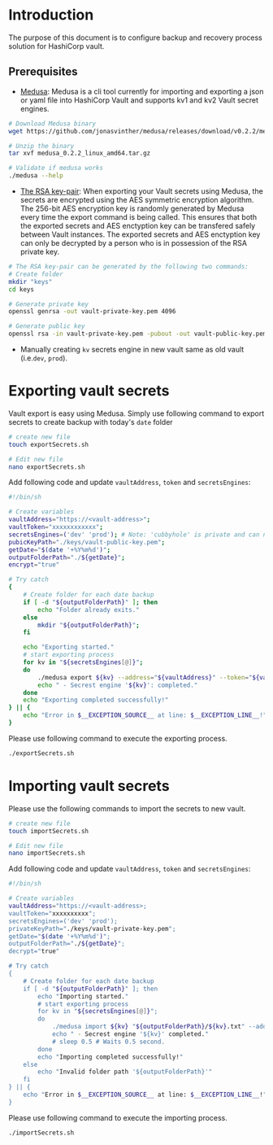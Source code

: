 
# Introduction
The purpose of this document is to configure backup and recovery process solution for HashiCorp vault.

## Prerequisites
* [Medusa](https://github.com/jonasvinther/medusa): Medusa is a cli tool currently for importing and exporting a json or yaml file into HashiCorp Vault and supports kv1 and kv2 Vault secret engines.
```bash
# Download Medusa binary
wget https://github.com/jonasvinther/medusa/releases/download/v0.2.2/medusa_0.2.2_linux_amd64.tar.gz

# Unzip the binary
tar xvf medusa_0.2.2_linux_amd64.tar.gz

# Validate if medusa works
./medusa --help
```
* [The RSA key-pair](https://en.wikipedia.org/wiki/RSA_(cryptosystem)): When exporting your Vault secrets using Medusa, the secrets are encrypted using the AES symmetric encryption algorithm. The 256-bit AES encryption key is randomly generated by Medusa every time the export command is being called. This ensures that both the exported secrets and AES enctyption key can be transfered safely between Vault instances.
The exported secrets and AES enctyption key can only be decrypted by a person who is in possession of the RSA private key.
```bash
# The RSA key-pair can be generated by the following two commands:
# Create folder
mkdir "keys"
cd keys

# Generate private key
openssl genrsa -out vault-private-key.pem 4096

# Generate public key
openssl rsa -in vault-private-key.pem -pubout -out vault-public-key.pem
```
* Manually creating `kv` secrets engine in new vault same as old vault (i.e.`dev`, `prod`).


# Exporting vault secrets
Vault export is easy using Medusa. Simply use following command to export secrets to create backup with today's `date` folder
```bash
# create new file
touch exportSecrets.sh

# Edit new file
nano exportSecrets.sh
```
Add following code and update `vaultAddress`, `token` and `secretsEngines`:
```bash
#!/bin/sh

# Create variables
vaultAddress="https://<vault-address>";
vaultToken="xxxxxxxxxxxx";
secretsEngines=('dev' 'prod'); # Note: 'cubbyhole' is private and can not be exported
pubicKeyPath="./keys/vault-public-key.pem";
getDate="$(date '+%Y%m%d')";
outputFolderPath="./${getDate}";
encrypt="true"

# Try catch
{ 
    # Create folder for each date backup
    if [ -d "${outputFolderPath}" ]; then
        echo "Folder already exits."
    else
        mkdir "${outputFolderPath}";
    fi

    echo "Exporting started."
    # start exporting process
    for kv in "${secretsEngines[@]}";
    do
        ./medusa export ${kv} --address="${vaultAddress}" --token="${vaultToken}" --insecure --encrypt="${encrypt}" --public-key="${pubicKeyPath}" --output="${outputFolderPath}/${kv}.txt"
        echo " - Secrest engine '${kv}': completed."
    done
    echo "Exporting completed successfully!"
} || {
    echo "Error in $__EXCEPTION_SOURCE__ at line: $__EXCEPTION_LINE__!"
}
```
Please use following command to execute the exporting process.
```bash
./exportSecrets.sh
```

# Importing vault secrets
Please use the following commands to import the secrets to new vault.
```bash
# create new file
touch importSecrets.sh

# Edit new file
nano importSecrets.sh
```
Add following code and update `vaultAddress`, `token` and `secretsEngines`:
```bash
#!/bin/sh

# Create variables
vaultAddress="https://<vault-address>;
vaultToken="xxxxxxxxxx";
secretsEngines=('dev' 'prod');
privateKeyPath="./keys/vault-private-key.pem";
getDate="$(date '+%Y%m%d')";
outputFolderPath="./${getDate}";
decrypt="true"

# Try catch
{ 
    # Create folder for each date backup
    if [ -d "${outputFolderPath}" ]; then
        echo "Importing started."
        # start exporting process
        for kv in "${secretsEngines[@]}";
        do
            ./medusa import ${kv} "${outputFolderPath}/${kv}.txt" --address="${vaultAddress}" --token="${vaultToken}" --insecure --decrypt="${decrypt}" --private-key="${privateKeyPath}"
            echo " - Secrest engine '${kv}' completed."
            # sleep 0.5 # Waits 0.5 second.
        done
        echo "Importing completed successfully!"
    else
        echo "Invalid folder path '${outputFolderPath}'"
    fi
} || {
    echo "Error in $__EXCEPTION_SOURCE__ at line: $__EXCEPTION_LINE__!"
}
```
Please use following command to execute the importing process.
```bash
./importSecrets.sh
```
